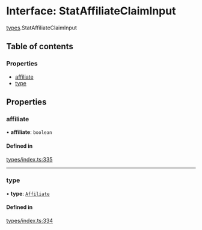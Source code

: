 # Interface: StatAffiliateClaimInput

[types](../wiki/types).StatAffiliateClaimInput

## Table of contents

### Properties

- [affiliate](../wiki/types.StatAffiliateClaimInput#affiliate)
- [type](../wiki/types.StatAffiliateClaimInput#type)

## Properties

### affiliate

• **affiliate**: `boolean`

#### Defined in

[types/index.ts:335](https://github.com/PolymeshAssociation/polymesh-sdk/blob/3d14e829/src/types/index.ts#L335)

___

### type

• **type**: [`Affiliate`](../wiki/types.ClaimType#affiliate)

#### Defined in

[types/index.ts:334](https://github.com/PolymeshAssociation/polymesh-sdk/blob/3d14e829/src/types/index.ts#L334)
